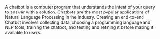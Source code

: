 A chatbot is a computer program that understands the intent of your query to answer with a solution. Chatbots are the most popular applications of Natural Language Processing in the industry.
Creating an end-to-end Chatbot involves collecting data, choosing a programming language and NLP tools, training the chatbot, and testing and refining it before making it available to users.